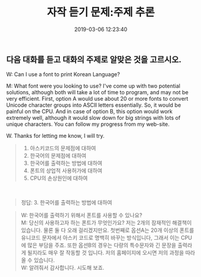 ﻿---
layout: post
title:  "자작 듣기 문제:주제 추론"
date:   2019-03-06 12:23:40
categories: "자작문제"
permalink: /archivers/ownL1
---

## 다음 대화를 듣고 대화의 주제로 알맞은 것을 고르시오.
    
W: Can I use a font to print Korean Language?

M: What font were you looking to use? I've come up with two potential solutions, although both will take a lot of time to program, and may not be very efficient. First, option A would use about 20 or more fonts to convert Unicode character groups into ASCII letters essentially. So, it would be painful on the CPU. And in case of option B, this option would work extremely well, although it would slow down for big strings with lots of unique characters. You can follow my progress from my web-site.

W. Thanks for letting me know, I will try.
     
> 1. 아스키코드의 문제점에 대하여
> 2. 한국어의 문제점에 대하여
> 3. 한국어를 출력하는 방법에 대하여
> 4. 폰트의 상업적 사용허가에 대하여
> 5. CPU의 손상원인에 대하여

<!--more-->

&nbsp;
        
> 정답: 3. 한국어를 출력하는 방법에 대하여

>W: 한국어를 출력하기 위해서 폰트를 사용할 수 있나요?  
>M: 당신의 사용하고자 하는 폰트가 무엇인가요? 저는 2개의 잠재적인 해결책이 있습니다. 물론 둘 다 오래 걸리겠지만요. 첫번째로 옵션A는 20개 이상의 폰트를 유니코드 문자에서 아스키 코드로 명백히 바꾸는 방식입니다, 그래서 이는 CPU에 많은 부담을 주죠. 또한 옵션B의 경우는 다량의 특수문자와 긴 문장을 출력라게 될지라도 매우 잘 작동할 것 입니다. 저의 홈페이지에 오시면 저의 과정을 따라 올 수 있습니다.  
>W: 알려줘서 감사합니다. 시도해 보죠.

